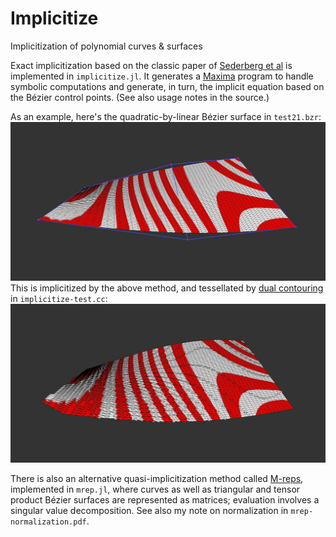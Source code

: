 # Implicitize

Implicitization of polynomial curves & surfaces

Exact implicitization based on the classic paper of
[Sederberg et al](https://doi.org/10.1016/0734-189X(84)90140-3)
is implemented in `implicitize.jl`.
It generates a [Maxima](https://maxima.sourceforge.io/) program
to handle symbolic computations and generate, in turn,
the implicit equation based on the Bézier control points.
(See also usage notes in the source.)

As an example, here's the quadratic-by-linear Bézier surface in `test21.bzr`:
![image](example/bezier.jpg "Bézier surface")
This is implicitized by the above method, and tessellated by
[dual contouring](http://github.com/salvipeter/dual-contouring/) in `implicitize-test.cc`:
![image](example/implicit.jpg "Implicit surface")

There is also an alternative quasi-implicitization method 
called [M-reps](https://doi.org/10.1016/j.cad.2013.08.014),
implemented in `mrep.jl`,
where curves as well as triangular and tensor product Bézier surfaces
are represented as matrices; evaluation involves a singular value decomposition.
See also my note on normalization in `mrep-normalization.pdf`.
